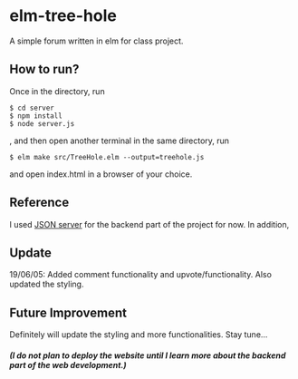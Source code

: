 # elm-tree-hole

A simple forum written in elm for class project. 

## How to run?
Once in the directory, run

```
$ cd server
$ npm install
$ node server.js
```

, and then open another terminal in the same directory, run

`$ elm make src/TreeHole.elm --output=treehole.js`

and open index.html in a browser of your choice. 

## Reference
I used [JSON server](https://github.com/typicode/json-server) for the backend part of the project for now. 
In addition, 

## Update
19/06/05: Added comment functionality and upvote/functionality. Also updated the styling. 

## Future Improvement
Definitely will update the styling and more functionalities. Stay tune...

##### (I do not plan to deploy the website until I learn more about the backend part of the web development.)
